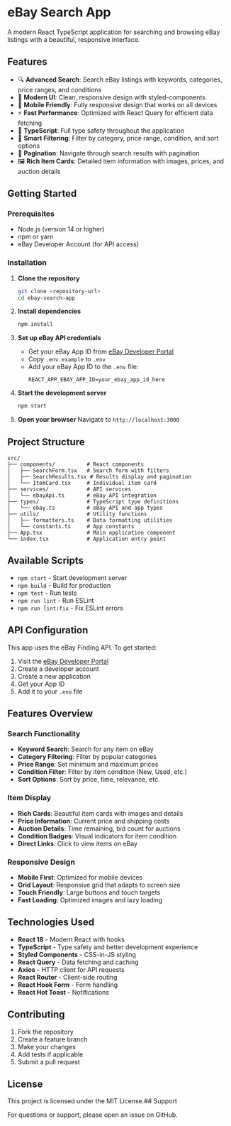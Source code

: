 # eBay Search App

A modern React TypeScript application for searching and browsing eBay listings with a beautiful, responsive interface.

## Features

- 🔍 **Advanced Search**: Search eBay listings with keywords, categories, price ranges, and conditions
- 🎨 **Modern UI**: Clean, responsive design with styled-components
- 📱 **Mobile Friendly**: Fully responsive design that works on all devices
- ⚡ **Fast Performance**: Optimized with React Query for efficient data fetching
- 🔧 **TypeScript**: Full type safety throughout the application
- 🎯 **Smart Filtering**: Filter by category, price range, condition, and sort options
- 📄 **Pagination**: Navigate through search results with pagination
- 🖼️ **Rich Item Cards**: Detailed item information with images, prices, and auction details

## Getting Started

### Prerequisites

- Node.js (version 14 or higher)
- npm or yarn
- eBay Developer Account (for API access)

### Installation

1. **Clone the repository**
   ```bash
   git clone <repository-url>
   cd ebay-search-app
   ```

2. **Install dependencies**
   ```bash
   npm install
   ```

3. **Set up eBay API credentials**
   - Get your eBay App ID from [eBay Developer Portal](https://developer.ebay.com/my/keys)
   - Copy `.env.example` to `.env`
   - Add your eBay App ID to the `.env` file:
     ```
     REACT_APP_EBAY_APP_ID=your_ebay_app_id_here
     ```

4. **Start the development server**
   ```bash
   npm start
   ```

5. **Open your browser**
   Navigate to `http://localhost:3000`

## Project Structure

```
src/
├── components/          # React components
│   ├── SearchForm.tsx   # Search form with filters
│   ├── SearchResults.tsx # Results display and pagination
│   └── ItemCard.tsx     # Individual item card
├── services/            # API services
│   └── ebayApi.ts       # eBay API integration
├── types/               # TypeScript type definitions
│   └── ebay.ts          # eBay API and app types
├── utils/               # Utility functions
│   ├── formatters.ts    # Data formatting utilities
│   └── constants.ts     # App constants
├── App.tsx              # Main application component
└── index.tsx            # Application entry point
```

## Available Scripts

- `npm start` - Start development server
- `npm build` - Build for production
- `npm test` - Run tests
- `npm run lint` - Run ESLint
- `npm run lint:fix` - Fix ESLint errors

## API Configuration

This app uses the eBay Finding API. To get started:

1. Visit the [eBay Developer Portal](https://developer.ebay.com/)
2. Create a developer account
3. Create a new application
4. Get your App ID
5. Add it to your `.env` file

## Features Overview

### Search Functionality
- **Keyword Search**: Search for any item on eBay
- **Category Filtering**: Filter by popular categories
- **Price Range**: Set minimum and maximum prices
- **Condition Filter**: Filter by item condition (New, Used, etc.)
- **Sort Options**: Sort by price, time, relevance, etc.

### Item Display
- **Rich Cards**: Beautiful item cards with images and details
- **Price Information**: Current price and shipping costs
- **Auction Details**: Time remaining, bid count for auctions
- **Condition Badges**: Visual indicators for item condition
- **Direct Links**: Click to view items on eBay

### Responsive Design
- **Mobile First**: Optimized for mobile devices
- **Grid Layout**: Responsive grid that adapts to screen size
- **Touch Friendly**: Large buttons and touch targets
- **Fast Loading**: Optimized images and lazy loading

## Technologies Used

- **React 18** - Modern React with hooks
- **TypeScript** - Type safety and better development experience
- **Styled Components** - CSS-in-JS styling
- **React Query** - Data fetching and caching
- **Axios** - HTTP client for API requests
- **React Router** - Client-side routing
- **React Hook Form** - Form handling
- **React Hot Toast** - Notifications

## Contributing

1. Fork the repository
2. Create a feature branch
3. Make your changes
4. Add tests if applicable
5. Submit a pull request

## License

This project is licensed under the MIT License.## Support

For questions or support, please open an issue on GitHub.



